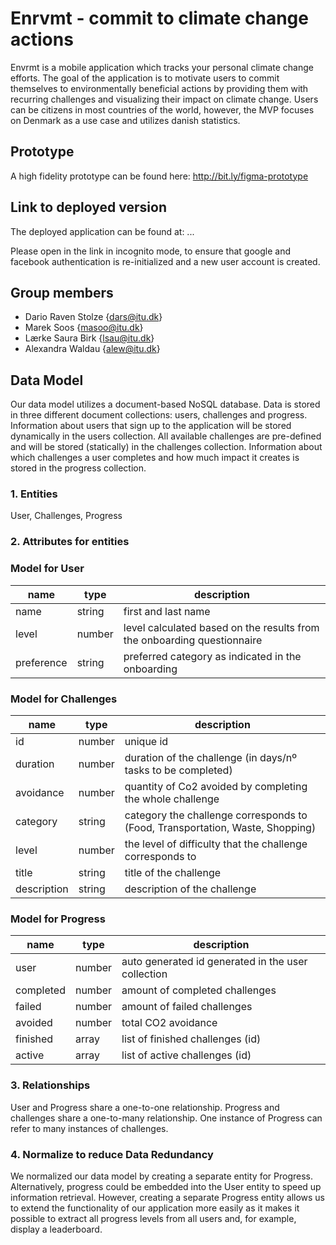 # Enrvmt - commit to climate change actions

Envrmt is a mobile application which tracks your personal climate change efforts. The goal of the application is to motivate users to commit themselves to environmentally beneficial actions by providing them with recurring challenges and visualizing their impact on climate change. Users can be citizens in most countries of the world, however, the MVP focuses on Denmark as a use case and utilizes danish statistics.

## Prototype

A high fidelity prototype can be found here: http://bit.ly/figma-prototype

## Link to deployed version

The deployed application can be found at: ...

Please open in the link in incognito mode, to ensure that google and facebook authentication is re-initialized and a new user account is created.

## Group members

- Dario Raven Stolze {dars@itu.dk}
- Marek Soos {masoo@itu.dk}
- Lærke Saura Birk {lsau@itu.dk}
- Alexandra Waldau {alew@itu.dk}

## Data Model

Our data model utilizes a document-based NoSQL database. Data is stored in three different document collections: users, challenges and progress. Information about users that sign up to the application will be stored dynamically in the users collection. All available challenges are pre-defined and will be stored (statically) in the challenges collection. Information about which challenges a user completes and how much impact it creates is stored in the progress collection.

### 1. Entities

User,
Challenges,
Progress

### 2. Attributes for entities

### Model for User

| name       | type   | description                                                             |
| ---------- | ------ | ----------------------------------------------------------------------- |
| name       | string | first and last name                                                     |
| level      | number | level calculated based on the results from the onboarding questionnaire |
| preference | string | preferred category as indicated in the onboarding                       |

### Model for Challenges

| name        | type   | description                                                                   |
| ----------- | ------ | ----------------------------------------------------------------------------- |
| id          | number | unique id                                                                     |
| duration    | number | duration of the challenge (in days/nº tasks to be completed)                  |
| avoidance   | number | quantity of Co2 avoided by completing the whole challenge                     |
| category    | string | category the challenge corresponds to (Food, Transportation, Waste, Shopping) |
| level       | number | the level of difficulty that the challenge corresponds to                     |
| title       | string | title of the challenge                                                        |
| description | string | description of the challenge                                                  |

### Model for Progress

| name      | type   | description                                        |
| --------- | ------ | -------------------------------------------------- |
| user      | number | auto generated id generated in the user collection |
| completed | number | amount of completed challenges                     |
| failed    | number | amount of failed challenges                        |
| avoided   | number | total CO2 avoidance                                |
| finished  | array  | list of finished challenges (id)                   |
| active    | array  | list of active challenges (id)                     |

### 3. Relationships

User and Progress share a one-to-one relationship. Progress and challenges share a one-to-many relationship. One instance of Progress can refer to many instances of challenges.

### 4. Normalize to reduce Data Redundancy

We normalized our data model by creating a separate entity for Progress. Alternatively, progress could be embedded into the User entity to speed up information retrieval. However, creating a separate Progress entity allows us to extend the functionality of our application more easily as it makes it possible to extract all progress levels from all users and, for example, display a leaderboard.
